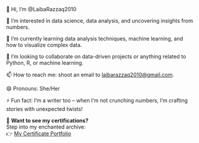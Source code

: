 👋 Hi, I’m @LaibaRazzaq2010

👀 I’m interested in data science, data analysis, and uncovering insights from numbers.

🌱 I’m currently learning data analysis techniques, machine learning, and how to visualize complex data.

💞️ I’m looking to collaborate on data-driven projects or anything related to Python, R, or machine learning.

📫 How to reach me: shoot an email to laibarazzaq2010@gmail.com.

😄 Pronouns: She/Her

⚡ Fun fact: I’m a writer too – when I’m not crunching numbers, I’m crafting stories with unexpected twists!

📜 **Want to see my certifications?**  
Step into my enchanted archive:  
👉 [My Certificate Portfolio](file:///F:/ayyan.py/certificates.html)
